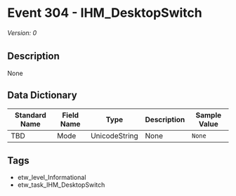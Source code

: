 # Event 304 - IHM_DesktopSwitch
###### Version: 0

## Description
None

## Data Dictionary
|Standard Name|Field Name|Type|Description|Sample Value|
|---|---|---|---|---|
|TBD|Mode|UnicodeString|None|`None`|

## Tags
* etw_level_Informational
* etw_task_IHM_DesktopSwitch